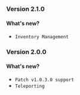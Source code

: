 ### Version 2.1.0

#### What's new?

- `Inventory Management`

### Version 2.0.0

#### What's new?

- `Patch v1.0.3.0 support`
- `Teleporting`
